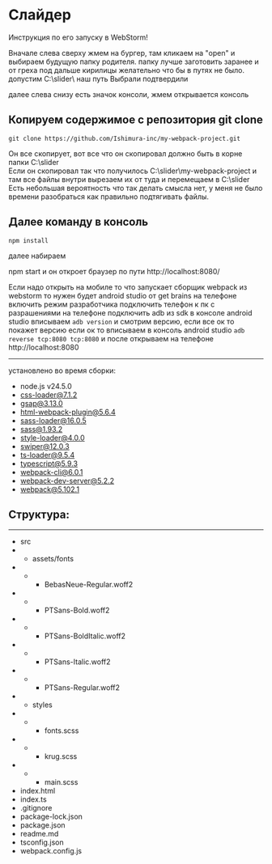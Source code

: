 # Слайдер

Инструкция по его запуску в WebStorm!

Вначале слева сверху жмем на бургер, там кликаем на "open" и выбираем будущую папку родителя.
папку лучше заготовить заранее и от греха под дальше кирилицы желательно что бы в путях не было.
допустим C:\slider\ наш путь
Выбрали подтвердили

далее слева снизу есть значок консоли, жмем открывается консоль

## Копируем содержимое с репозитория git clone
`git clone https://github.com/Ishimura-inc/my-webpack-project.git`

Он все скопирует, вот все что он скопировал должно быть в корне папки C:\slider\
Если он скопировал так что получилось C:\slider\my-webpack-project и там все файлы внутри
вырезаем их от туда и перемещаем в C:\slider\
Есть небольшая вероятность что так делать смысла нет, у меня не было времени разобраться как правильно подтягивать файлы.


## Далее команду в консоль
`npm install`

далее набираем

npm start и он откроет браузер по пути http://localhost:8080/

Если надо открыть на мобиле то что запускает сборщик webpack из webstorm то
нужен будет
android studio от get brains
на телефоне включить режим разработчика
подключить телефон к пк с разрашениями на телефоне
подключить adb из sdk
в консоле android studio вписываем
`adb version`
и смотрим версию, если все ок то покажет версию
если ок то вписываем в консоль android studio
`adb reverse tcp:8080 tcp:8080`
и после открываем на телефоне
http://localhost:8080

---
установлено во время сборки:
- node.js v24.5.0
- css-loader@7.1.2
- gsap@3.13.0
- html-webpack-plugin@5.6.4
- sass-loader@16.0.5
- sass@1.93.2
- style-loader@4.0.0
- swiper@12.0.3
- ts-loader@9.5.4
- typescript@5.9.3
- webpack-cli@6.0.1
- webpack-dev-server@5.2.2
- webpack@5.102.1

## Структура:
---

- src
- - assets/fonts
- - - BebasNeue-Regular.woff2
- - - PTSans-Bold.woff2
- - - PTSans-BoldItalic.woff2
- - - PTSans-Italic.woff2
- - - PTSans-Regular.woff2
- - styles
- - - fonts.scss
- - - krug.scss
- - - main.scss
 - index.html
 - index.ts
- .gitignore
- package-lock.json
- package.json
- readme.md
- tsconfig.json
- webpack.config.js